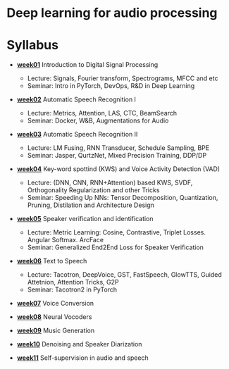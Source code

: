 # Deep learning for audio processing

# Syllabus

- [__week01__](./week01) Introduction to Digital Signal Processing
  - Lecture: Signals, Fourier transform, Spectrograms, MFCC and etc
  - Seminar: Intro in PyTorch, DevOps, R&D in Deep Learning
  
- [__week02__](./week02) Automatic Speech Recognition I
  - Lecture: Metrics, Attention, LAS, CTC, BeamSearch
  - Seminar: Docker, W&B, Augmentations for Audio

- [__week03__](./week03) Automatic Speech Recognition II
  - Lecture: LM Fusing, RNN Transducer, Schedule Sampling, BPE
  - Seminar: Jasper, QurtzNet, Mixed Precision Training, DDP/DP
  
- [__week04__](./week04) Key-word spottind (KWS) and Voice Activity Detection (VAD)
  - Lecture: (DNN, CNN, RNN+Attention) based KWS, SVDF, Orthogonality Regularization and other Tricks
  - Seminar: Speeding Up NNs: Tensor Decomposition, Quantization, Pruning, Distilation and Architecture Design
  
- [__week05__](./week05) Speaker verification and identification
  - Lecture: Metric Learning: Cosine, Contrastive, Triplet Losses. Angular Softmax. ArcFace
  - Seminar: Generalized End2End Loss for Speaker Verification

- [__week06__](./week06) Text to Speech
  - Lecture: Tacotron, DeepVoice, GST, FastSpeech, GlowTTS, Guided Attetnion, Attention Tricks, G2P
  - Seminar: Tacotron2 in PyTorch

- [__week07__](./week07) Voice Conversion

- [__week08__](./week08) Neural Vocoders

- [__week09__](./week09) Music Generation

- [__week10__](./week10) Denoising and Speaker Diarization

- [__week11__](./week11) Self-supervision in audio and speech






  
